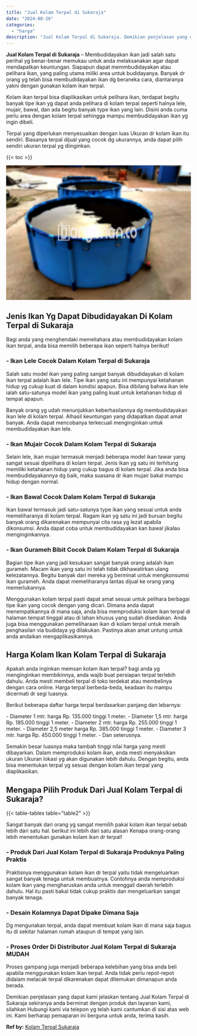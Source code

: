 ```yaml
---
title: "Jual Kolam Terpal di Sukaraja"
date: "2024-08-26"
categories: 
  - "harga"
description: "Jual Kolam Terpal di Sukaraja. Demikian penjelasan yang dapat kami jelaskan tentang Jual Kolam Terpal di Sukaraja sekiranya anda berminat dengan produk dan l..."
---
```


**Jual Kolam Terpal di Sukaraja** – Membudidayakan ikan jadi salah satu perihal yg benar-benar memukau untuk anda melaksanakan agar dapat mendapatkan keuntungan. Siapapun dapat memmbudidayakan atau pelihara ikan, yang paling utama miliki area untuk budidayanya. Banyak dr orang yg telah bisa membudidayakan ikan dg beraneka cara, diantaranya yakni dengan gunakan kolam ikan terpal.

Kolam ikan terpal bisa diaplikasikan untuk pelihara ikan, terdapat begitu banyak tipe ikan yg dapat anda pelihara di kolam terpal seperti halnya lele, mujair, bawal, dan ada begitu banyak type ikan yang lain. Disini anda cuma perlu area dengan kolam terpal sehingga mampu membudidayakan ikan yg ingin dibeli.

Terpal yang diperlukan menyesuaikan dengan luas Ukuran dr kolam ikan itu sendiri. Biasanya terpal dijual yang cocok dg ukurannya, anda dapat pilih sendiri ukuran terpal yg diinginkan.

{{< toc >}}

![Jual Kolam Terpal di Sukaraja](/images/jual-kolam-terpal-18.png)

## Jenis Ikan Yg Dapat Dibudidayakan Di Kolam Terpal di Sukaraja

Bagi anda yang menghendaki memeliahara atau membudidayakan kolam ikan terpal, anda bisa memilih beberapa ikan seperti halnya berikut!

### \- Ikan Lele Cocok Dalam Kolam Terpal di Sukaraja

Salah satu model ikan yang paling sangat banyak dibudidayakan di kolam ikan terpal adalah ikan lele. Tipe ikan yang satu ini mempunyai ketahanan hidup yg cukup kuat di dalam kondisi apapun. Bisa dibilang bahwa ikan lele ialah satu-satunya model ikan yang paling kuat untuk ketahanan hidup di tempat apapun.

Banyak orang yg udah menunjukkan keberhasilannya dg membudidayakan ikan lele di kolam terpal. Alhasil keuntungan yang didapatkan dapat amat banyak. Anda dapat mencobanya terkecuali menginginkan untuk membudidayakan ikan lele.

### \- Ikan Mujair Cocok Dalam Kolam Terpal di Sukaraja

Selain lele, ikan mujair termasuk menjadi beberapa model ikan tawar yang sangat sesuai dipelihara di kolam terpal. Jenis ikan yg satu ini terhitung memiliki ketahanan hidup yang cukup bagus di kolam terpal. Jika anda bisa membudidayakannya dg baik, maka suasana dr ikan mujair bakal mampu hidup dengan normal.

### \- Ikan Bawal Cocok Dalam Kolam Terpal di Sukaraja

Ikan bawal termasuk jadi satu-satunya type ikan yang sesuai untuk anda memeliharanya di kolam terpal. Ragam ikan yg satu ini jadi buruan begitu banyak orang dikarenakan mempunyai cita rasa yg lezat apabila dikonsumsi. Anda dapat coba untuk membudidayakan kan bawal jikalau menginginkannya.

### \- Ikan Gurameh Bibit Cocok Dalam Kolam Terpal di Sukaraja

Bagian tipe ikan yang jadi kesukaan sangat banyak orang adalah ikan gurameh. Macam ikan yang satu ini telah tidak dikhawatirkan ulang kelezatannya. Begitu banyak dari mereka yg berminat untuk mengkonsumsi ikan gurameh. Anda dapat memeliharanya lantas dijual ke orang yang memerlukannya.

Menggunakan kolam terpal pasti dapat amat sesuai untuk pelihara berbagai tipe ikan yang cocok dengan yang dicari. Dimana anda dapat menempatkannya di mana saja, anda bisa memproduksi kolam ikan terpal di halaman tempat tinggal atau di lahan khusus yang sudah disediakan. Anda juga bisa menggunakan pemeliharaan ikan di kolam terpal untuk meraih penghasilan via budidaya yg dilakukan. Pastinya akan amat untung untuk anda andaikan mengaplikasikannya.

## Harga Kolam Ikan Kolam Terpal di Sukaraja

Apakah anda inginkan memsan kolam ikan terpal? bagi anda yg menginginkan membikinnya, anda wajib buat persiapan terpal terlebih dahulu. Anda mesti membeli terpal di toko terdekat atau membelinya dengan cara online. Harga terpal berbeda-beda, keadaan itu mampu dicermati dr segi luasnya.

Berikut beberapa daftar harga terpal berdasarkan panjang dan lebarnya:

\- Diameter 1 mtr. harga Rp. 135.000 tinggi 1 meter. - Diameter 1,5 mtr. harga Rp. 185.000 tinggi 1 meter. - Diameter 2 mtr. harga Rp. 255.000 tinggi 1 meter. - Diameter 2,5 meter harga Rp. 385.000 tinggi 1 meter. - Diameter 3 mtr. harga Rp. 450.000 tinggi 1 meter. - Dan seterusnya.

Semakin besar luasnya maka tambah tinggi nilai harga yang mesti dibayarkan. Dalam memproduksi kolam ikan, anda mesti menyaksikan ukuran Ukuran lokasi yg akan digunakan lebih dahulu. Dengan begitu, anda bisa menentukan terpal yg sesuai dengan kolam ikan terpal yang diaplikasikan.

## Mengapa Pilih Produk Dari Jual Kolam Terpal di Sukaraja?

{{< table-tables table="table2" >}}

Sangat banyak dari orang yg sangat memilih pakai kolam ikan terpal sebab lebih dari satu hal. berikut ini lebih dari satu alasan Kenapa orang-orang lebih menentukan gunakan kolam ikan dr terpal!

### \- Produk Dari Jual Kolam Terpal di Sukaraja Produknya Paling Praktis

Praktisnya menggunakan kolam ikan dr terpal yaitu tidak mengeluarkan sangat banyak tenaga untuk membuatnya. Contohnya anda memproduksi kolam ikan yang mengharuskan anda untuk menggali daerah terlebih dahulu. Hal itu pasti bakal tidak cukup praktis dan mengeluarkan sangat banyak tenaga.

### \- Desain Kolamnya Dapat Dipake Dimana Saja

Dg mengunakan terpal, anda dapat membuat kolam ikan di mana saja bagus itu di sekitar halaman rumah ataupun di tempat yang lain.

### \- Proses Order Di Distributor Jual Kolam Terpal di Sukaraja MUDAH

Proses gampang juga menjadi beberapa kelebihan yang bisa anda beli apabila menggunakan kolam ikan terpal. Anda tidak perlu repot-repot didalam melacak terpal dikarenakan dapat ditemukan dimanapun anda berada.

Demikian penjelasan yang dapat kami jelaskan tentang Jual Kolam Terpal di Sukaraja sekiranya anda berminat dengan produk dan layanan kami, silahkan Hubungi kami via telepon yg telah kami cantumkan di sisi atas web ini. Kami berharap pemaparan ini berguna untuk anda, terima kasih.

**Ref by:** [Kolam Terpal Sukaraja](https://id.wikipedia.org/wiki/Kolam)
